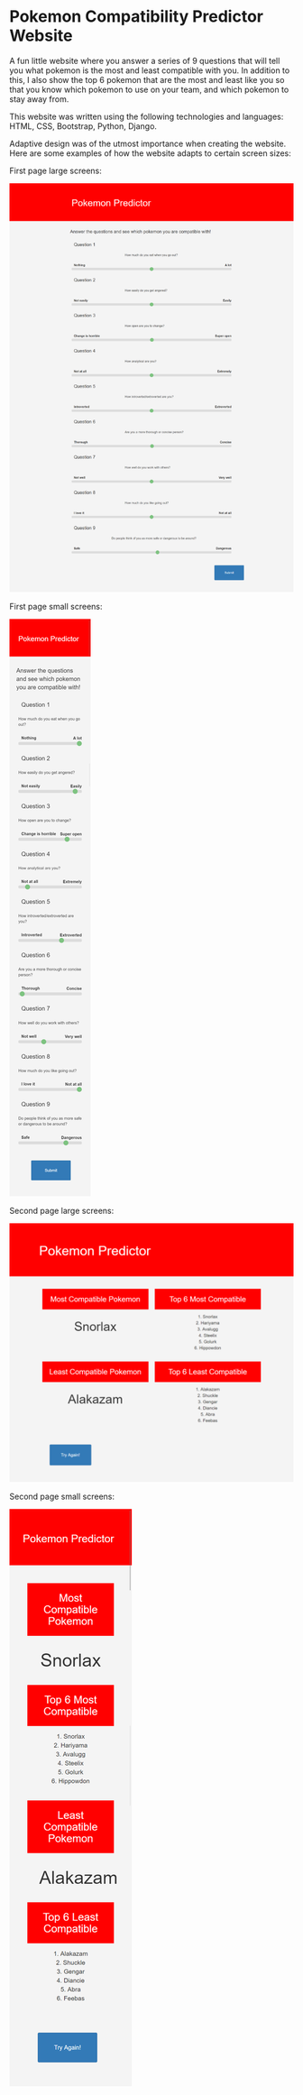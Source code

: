 # Pokemon Compatibility Predictor Website

A fun little website where you answer a series of 9 questions that will tell you what pokemon is the most and least compatible with you. In addition to this, I also show the top 6 pokemon that are the most and least like you so that you know which pokemon to use on your team, and which pokemon to stay away from.

This website was written using the following technologies and languages: HTML, CSS, Bootstrap, Python, Django.

Adaptive design was of the utmost importance when creating the website. Here are some examples of how the website adapts to certain screen sizes:

First page large screens:

![](images/first.png)

First page small screens:

![](images/mobilefirst.png)

Second page large screens:

![](images/second.png)

Second page small screens:

![](images/mobilesecond.png)